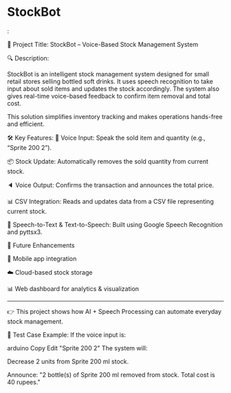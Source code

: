 # StockBot

:

🧠 Project Title: StockBot – Voice-Based Stock Management System


🔍 Description:

StockBot is an intelligent stock management system designed for small retail stores selling bottled soft drinks. It uses speech recognition to take input about sold items and updates the stock accordingly. The system also gives real-time voice-based feedback to confirm item removal and total cost.

This solution simplifies inventory tracking and makes operations hands-free and efficient.

🛠️ Key Features:
🎤 Voice Input: Speak the sold item and quantity (e.g., “Sprite 200 2”).

📦 Stock Update: Automatically removes the sold quantity from current stock.

🔈 Voice Output: Confirms the transaction and announces the total price.

📊 CSV Integration: Reads and updates data from a CSV file representing current stock.

🧠 Speech-to-Text & Text-to-Speech: Built using Google Speech Recognition and pyttsx3.


🔮 Future Enhancements

📱 Mobile app integration

☁️ Cloud-based stock storage

📊 Web dashboard for analytics & visualization



---

👉 This project shows how AI + Speech Processing can automate everyday stock management.

🧪 Test Case Example:
If the voice input is:

arduino
Copy
Edit
"Sprite 200 2"
The system will:

Decrease 2 units from Sprite 200 ml stock.

Announce: "2 bottle(s) of Sprite 200 ml removed from stock. Total cost is 40 rupees."

